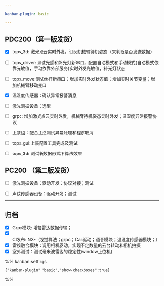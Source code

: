 ```yaml
---

kanban-plugin: basic

---
```


## PDC200（第一版发货）

- [x] tops_3d: 激光点云实时外发，订阅机械臂待机姿态（来判断是否发送数据）
- [ ] tops_driver: 测试光感和补光灯新串口，配置自动模式和手动模式(自动模式依靠光敏值，手动依靠外部服务)实时外发光敏值，补光灯状态
- [ ] tops_move:测试丝杆新串口；增加实时外发状态值；增加实时关节变量；增加机械臂移动接口
- [x] 温湿度传感器：确认异常报警消息
- [ ] 激光测振设备：选型
- [ ] grpc: 增加激光点云实时外发，机械臂待机姿态实时外发；温湿度异常报警协议
- [ ] 上装组：配合主控测试异常处理和程序取消
- [ ] tops_gui:上装配置工具完成及测试
- [ ] tops_3d: 测试新数据形式下算法效果


## PC200 （第二版发货）

- [ ] 激光测振设备：驱动开发；协议对接；测试
- [ ] 声纹传感器设备：驱动开发；测试


***

## 归档

- [x] Grpc模块: 增加雷达数据传输；
- [x] CI发布: NX-（视觉算法；grpc；Can驱动；语音模块；温湿度传感器模块；）
- [x] 雷视融合模块：调用相机驱动，实现不定数量的云台转动和相机拍摄
- [x] 室外测试：测试毫米波雷达的稳定性(window上位机)

%% kanban:settings
```
{"kanban-plugin":"basic","show-checkboxes":true}
```
%%